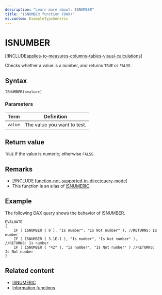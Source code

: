 ```yaml
---
description: "Learn more about: ISNUMBER"
title: "ISNUMBER function (DAX)"
ms.custom: ExampleTypeGeneric
---
```

# ISNUMBER

[!INCLUDE[applies-to-measures-columns-tables-visual-calculations](includes/applies-to-measures-columns-tables-visual-calculations.md)]

Checks whether a value is a number, and returns `TRUE` or `FALSE`.

## Syntax

```dax
ISNUMBER(<value>)
```

### Parameters

|Term|Definition|
|--------|--------------|
|`value`|The value you want to test.|

## Return value

`TRUE` if the value is numeric; otherwise `FALSE`.

## Remarks

- [!INCLUDE [function-not-supported-in-directquery-mode](includes/function-not-supported-in-directquery-mode.md)]
- This function is an alias of [ISNUMERIC](isnumeric-function-dax.md).

## Example

The following DAX query shows the behavior of ISNUMBER.

```dax
EVALUATE
{
    IF ( ISNUMBER ( 0 ), "Is number", "Is Not number" ), //RETURNS: Is number
    IF ( ISNUMBER ( 3.1E-1 ), "Is number", "Is Not number" ), //RETURNS: Is number
    IF ( ISNUMBER ( "42" ), "Is number", "Is Not number" ) //RETURNS: Is Not number
}
```

## Related content

- [ISNUMERIC](isnumeric-function-dax.md)
- [Information functions](information-functions-dax.md)
